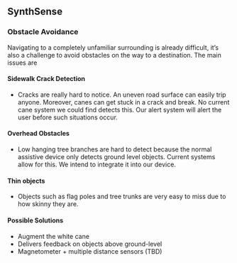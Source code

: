 ## SynthSense
### Obstacle Avoidance

Navigating to a completely unfamiliar surrounding is already difficult, it’s also a challenge to avoid obstacles on the way to a destination. The main issues are

#### Sidewalk Crack Detection
  - Cracks are really hard to notice. An uneven road surface can easily trip anyone. Moreover, canes can get stuck in a crack and break. No current cane system we could find detects this. Our alert system will alert the user before such situations occur. 
#### Overhead Obstacles
  - Low hanging tree branches are hard to detect because the normal assistive device only detects ground level objects. Current systems allow for this. We intend to integrate it into our device.
#### Thin objects
  - Objects such as flag poles  and tree trunks are very easy to miss due to how skinny they are.

#### Possible Solutions
- Augment the white cane
- Delivers feedback on objects above ground-level
- Magnetometer + multiple distance sensors (TBD)

